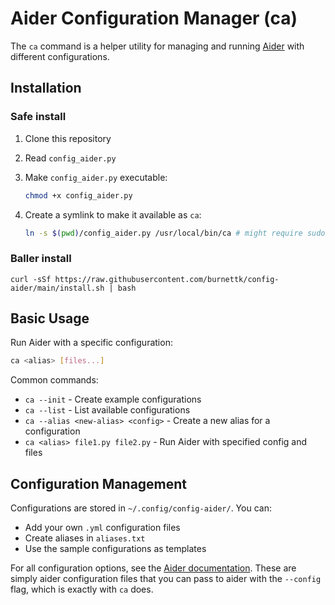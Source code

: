 # Aider Configuration Manager (ca)

The `ca` command is a helper utility for managing and running [Aider](https://aider.chat) with different configurations.

## Installation

### Safe install

1. Clone this repository
2. Read `config_aider.py`
3. Make `config_aider.py` executable:

   ```bash
   chmod +x config_aider.py
   ```

4. Create a symlink to make it available as `ca`:

   ```bash
   ln -s $(pwd)/config_aider.py /usr/local/bin/ca # might require sudo
   ```

### Baller install

`curl -sSf https://raw.githubusercontent.com/burnettk/config-aider/main/install.sh | bash`

## Basic Usage

Run Aider with a specific configuration:

```bash
ca <alias> [files...]
```

Common commands:

- `ca --init` - Create example configurations
- `ca --list` - List available configurations
- `ca --alias <new-alias> <config>` - Create a new alias for a configuration
- `ca <alias> file1.py file2.py` - Run Aider with specified config and files

## Configuration Management

Configurations are stored in `~/.config/config-aider/`. You can:

- Add your own `.yml` configuration files
- Create aliases in `aliases.txt`
- Use the sample configurations as templates

For all configuration options, see the [Aider documentation](https://github.com/Aider-AI/aider/blob/main/aider/website/assets/sample.aider.conf.yml).
These are simply aider configuration files that you can pass to aider with the `--config` flag, which is exactly with `ca` does.
